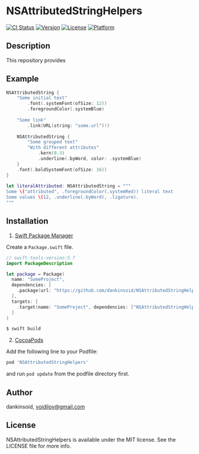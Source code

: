 # NSAttributedStringHelpers

[![CI Status](https://img.shields.io/travis/dankinsoid/NSAttributedStringHelpers.svg?style=flat)](https://travis-ci.org/dankinsoid/NSAttributedStringHelpers)
[![Version](https://img.shields.io/cocoapods/v/NSAttributedStringHelpers.svg?style=flat)](https://cocoapods.org/pods/NSAttributedStringHelpers)
[![License](https://img.shields.io/cocoapods/l/NSAttributedStringHelpers.svg?style=flat)](https://cocoapods.org/pods/NSAttributedStringHelpers)
[![Platform](https://img.shields.io/cocoapods/p/NSAttributedStringHelpers.svg?style=flat)](https://cocoapods.org/pods/NSAttributedStringHelpers)


## Description
This repository provides

## Example

```swift
NSAttributedString {
    "Some initial text"
        .font(.systemFont(ofSize: 12))
        .foregroundColor(.systemBlue)
        
    "Some link"
        .link(URL(string: "some.url")!)
            
    NSAttributedString {
        "Some grouped text"
        "With different attributes"
            .kern(0.3)
            .underline(.byWord, color: .systemBlue)
    }
    .font(.boldSystemFont(ofSize: 16))
}
    
let literalAttributed: NSAttributedString = """
Some \("attributed", .foregroundColor(.systemRed)) literal text
Some values \(12, .underline(.byWord), .ligature).
"""
```

 
## Installation

1. [Swift Package Manager](https://github.com/apple/swift-package-manager)

Create a `Package.swift` file.
```swift
// swift-tools-version:5.7
import PackageDescription

let package = Package(
  name: "SomeProject",
  dependencies: [
    .package(url: "https://github.com/dankinsoid/NSAttributedStringHelpers.git", from: "1.0.1")
  ],
  targets: [
    .target(name: "SomeProject", dependencies: ["NSAttributedStringHelpers"])
  ]
)
```
```ruby
$ swift build
```

2.  [CocoaPods](https://cocoapods.org)

Add the following line to your Podfile:
```ruby
pod 'NSAttributedStringHelpers'
```
and run `pod update` from the podfile directory first.

## Author

dankinsoid, voidilov@gmail.com

## License

NSAttributedStringHelpers is available under the MIT license. See the LICENSE file for more info.
